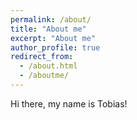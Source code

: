```yaml
---
permalink: /about/
title: "About me"
excerpt: "About me"
author_profile: true
redirect_from: 
  - /about.html
  - /aboutme/
---
```


Hi there, my name is Tobias!
